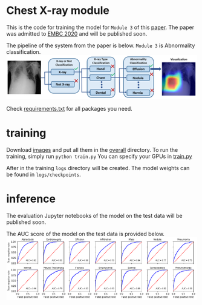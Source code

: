 # Chest X-ray module

This is the code for training the model for ```Module 3``` of this [paper](https://arxiv.org/ftp/arxiv/papers/2003/2003.08605.pdf). 
The paper was admitted to [EMBC 2020](https://embc.embs.org/2020/) and will be published soon.

The pipeline of the system from the paper is below. ```Module 3``` is Abnormality classification. 
![The pipeline](./pics/ProjectIllustration.jpg)

Check [requirements.txt](requirements.txt) for all packages you need.

# training
Download [images](https://nihcc.app.box.com/v/ChestXray-NIHCC) and put all them in the [overall](overall) directory.
To run the training, simply run `python train.py`
You can specify your GPUs in [train.py](train.py)

After in the training ```logs``` directory will be created. The model weights can be found in ```logs/checkpoints```.

# inference

The evaluation Jupyter notebooks of the model on the test data will be published soon.

The AUC score of the model on the test data is provided below.
![aucs](./pics/aucs.png)





